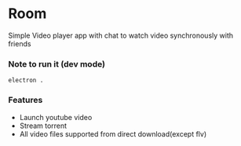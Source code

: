 # Room

Simple Video player app with chat to watch video synchronously with friends

### Note to run it (dev mode)

`electron .`

### Features
- Launch youtube video
- Stream torrent
- All video files supported from direct download(except flv)

